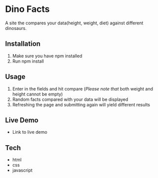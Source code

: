 # Dino Facts

A site the compares your data(height, weight, diet) against different dinosaurs.

## Installation

1. Make sure you have npm installed
1. Run npm install

## Usage

1. Enter in the fields and hit compare (*Please note that* both weight and height cannot be empty)
2. Random facts compared with your data will be displayed
3. Refreshing the page and submitting again will yield different results

## Live Demo

- Link to live demo

## Tech

- html
- css
- javascript
